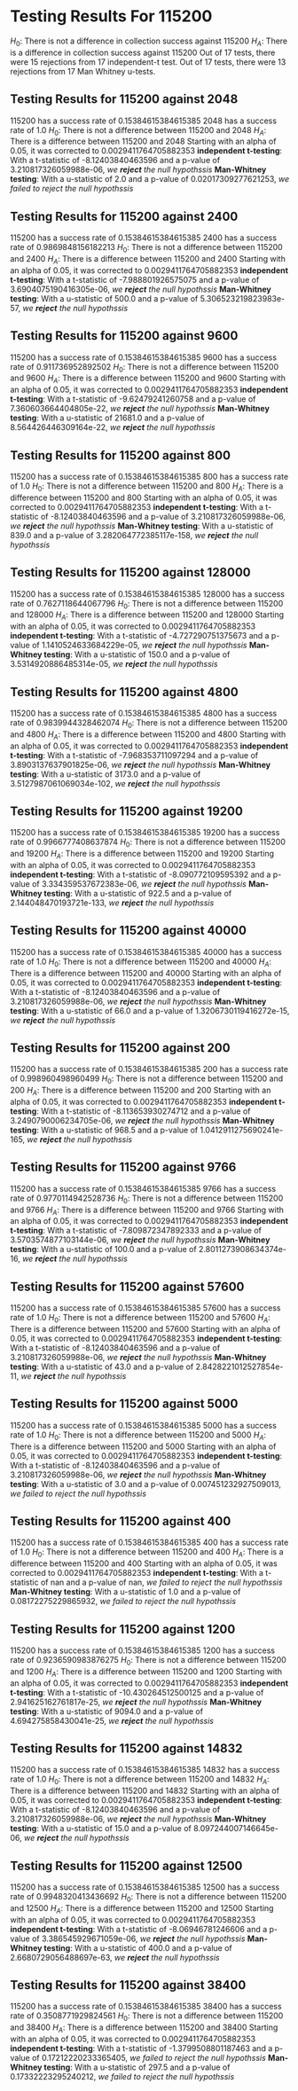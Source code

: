 # Testing Results For 115200 
$H_{0}$: There is not a difference in collection success against 115200 
$H_{A}$: There is a difference in collection success against 115200
Out of 17 tests, there were 15 rejections from 17 independent-t test.
Out of 17 tests, there were 13 rejections from 17 Man Whitney u-tests.
## Testing Results for 115200 against 2048 
115200 has a success rate of 0.15384615384615385
2048 has a success rate of 1.0
$H_{0}$: There is not a difference between 115200 and 2048
$H_{A}$: There is a difference between 115200 and 2048
Starting with an alpha of 0.05, it was corrected to 0.0029411764705882353
__independent t-testing__: With a t-statistic of -8.12403840463596 and a p-value of 3.210817326059988e-06, _we **reject** the null hypothssis_
__Man-Whitney testing__: With a u-statistic of 2.0 and a p-value of 0.02017309277621253, _we failed to reject the null hypothssis_
## Testing Results for 115200 against 2400 
115200 has a success rate of 0.15384615384615385
2400 has a success rate of 0.9869848156182213
$H_{0}$: There is not a difference between 115200 and 2400
$H_{A}$: There is a difference between 115200 and 2400
Starting with an alpha of 0.05, it was corrected to 0.0029411764705882353
__independent t-testing__: With a t-statistic of -7.988801926575075 and a p-value of 3.6904075190416305e-06, _we **reject** the null hypothssis_
__Man-Whitney testing__: With a u-statistic of 500.0 and a p-value of 5.306523219823983e-57, _we **reject** the null hypothssis_
## Testing Results for 115200 against 9600 
115200 has a success rate of 0.15384615384615385
9600 has a success rate of 0.911736952892502
$H_{0}$: There is not a difference between 115200 and 9600
$H_{A}$: There is a difference between 115200 and 9600
Starting with an alpha of 0.05, it was corrected to 0.0029411764705882353
__independent t-testing__: With a t-statistic of -9.62479241260758 and a p-value of 7.360603664404805e-22, _we **reject** the null hypothssis_
__Man-Whitney testing__: With a u-statistic of 21681.0 and a p-value of 8.564426446309164e-22, _we **reject** the null hypothssis_
## Testing Results for 115200 against 800 
115200 has a success rate of 0.15384615384615385
800 has a success rate of 1.0
$H_{0}$: There is not a difference between 115200 and 800
$H_{A}$: There is a difference between 115200 and 800
Starting with an alpha of 0.05, it was corrected to 0.0029411764705882353
__independent t-testing__: With a t-statistic of -8.12403840463596 and a p-value of 3.210817326059988e-06, _we **reject** the null hypothssis_
__Man-Whitney testing__: With a u-statistic of 839.0 and a p-value of 3.282064772385117e-158, _we **reject** the null hypothssis_
## Testing Results for 115200 against 128000 
115200 has a success rate of 0.15384615384615385
128000 has a success rate of 0.7627118644067796
$H_{0}$: There is not a difference between 115200 and 128000
$H_{A}$: There is a difference between 115200 and 128000
Starting with an alpha of 0.05, it was corrected to 0.0029411764705882353
__independent t-testing__: With a t-statistic of -4.727290751375673 and a p-value of 1.1410524633684229e-05, _we **reject** the null hypothssis_
__Man-Whitney testing__: With a u-statistic of 150.0 and a p-value of 3.5314920886485314e-05, _we **reject** the null hypothssis_
## Testing Results for 115200 against 4800 
115200 has a success rate of 0.15384615384615385
4800 has a success rate of 0.9839944328462074
$H_{0}$: There is not a difference between 115200 and 4800
$H_{A}$: There is a difference between 115200 and 4800
Starting with an alpha of 0.05, it was corrected to 0.0029411764705882353
__independent t-testing__: With a t-statistic of -7.968353711097294 and a p-value of 3.8903137637901825e-06, _we **reject** the null hypothssis_
__Man-Whitney testing__: With a u-statistic of 3173.0 and a p-value of 3.5127987061069034e-102, _we **reject** the null hypothssis_
## Testing Results for 115200 against 19200 
115200 has a success rate of 0.15384615384615385
19200 has a success rate of 0.9966777408637874
$H_{0}$: There is not a difference between 115200 and 19200
$H_{A}$: There is a difference between 115200 and 19200
Starting with an alpha of 0.05, it was corrected to 0.0029411764705882353
__independent t-testing__: With a t-statistic of -8.090772109595392 and a p-value of 3.334359537672383e-06, _we **reject** the null hypothssis_
__Man-Whitney testing__: With a u-statistic of 922.5 and a p-value of 2.144048470193721e-133, _we **reject** the null hypothssis_
## Testing Results for 115200 against 40000 
115200 has a success rate of 0.15384615384615385
40000 has a success rate of 1.0
$H_{0}$: There is not a difference between 115200 and 40000
$H_{A}$: There is a difference between 115200 and 40000
Starting with an alpha of 0.05, it was corrected to 0.0029411764705882353
__independent t-testing__: With a t-statistic of -8.12403840463596 and a p-value of 3.210817326059988e-06, _we **reject** the null hypothssis_
__Man-Whitney testing__: With a u-statistic of 66.0 and a p-value of 1.3206730119416272e-15, _we **reject** the null hypothssis_
## Testing Results for 115200 against 200 
115200 has a success rate of 0.15384615384615385
200 has a success rate of 0.998960498960499
$H_{0}$: There is not a difference between 115200 and 200
$H_{A}$: There is a difference between 115200 and 200
Starting with an alpha of 0.05, it was corrected to 0.0029411764705882353
__independent t-testing__: With a t-statistic of -8.113653930274712 and a p-value of 3.2490790006234705e-06, _we **reject** the null hypothssis_
__Man-Whitney testing__: With a u-statistic of 968.5 and a p-value of 1.0412911275690241e-165, _we **reject** the null hypothssis_
## Testing Results for 115200 against 9766 
115200 has a success rate of 0.15384615384615385
9766 has a success rate of 0.9770114942528736
$H_{0}$: There is not a difference between 115200 and 9766
$H_{A}$: There is a difference between 115200 and 9766
Starting with an alpha of 0.05, it was corrected to 0.0029411764705882353
__independent t-testing__: With a t-statistic of -7.809872347892333 and a p-value of 3.5703574877103144e-06, _we **reject** the null hypothssis_
__Man-Whitney testing__: With a u-statistic of 100.0 and a p-value of 2.8011273908634374e-16, _we **reject** the null hypothssis_
## Testing Results for 115200 against 57600 
115200 has a success rate of 0.15384615384615385
57600 has a success rate of 1.0
$H_{0}$: There is not a difference between 115200 and 57600
$H_{A}$: There is a difference between 115200 and 57600
Starting with an alpha of 0.05, it was corrected to 0.0029411764705882353
__independent t-testing__: With a t-statistic of -8.12403840463596 and a p-value of 3.210817326059988e-06, _we **reject** the null hypothssis_
__Man-Whitney testing__: With a u-statistic of 43.0 and a p-value of 2.8428221012527854e-11, _we **reject** the null hypothssis_
## Testing Results for 115200 against 5000 
115200 has a success rate of 0.15384615384615385
5000 has a success rate of 1.0
$H_{0}$: There is not a difference between 115200 and 5000
$H_{A}$: There is a difference between 115200 and 5000
Starting with an alpha of 0.05, it was corrected to 0.0029411764705882353
__independent t-testing__: With a t-statistic of -8.12403840463596 and a p-value of 3.210817326059988e-06, _we **reject** the null hypothssis_
__Man-Whitney testing__: With a u-statistic of 3.0 and a p-value of 0.007451232927509013, _we failed to reject the null hypothssis_
## Testing Results for 115200 against 400 
115200 has a success rate of 0.15384615384615385
400 has a success rate of 1.0
$H_{0}$: There is not a difference between 115200 and 400
$H_{A}$: There is a difference between 115200 and 400
Starting with an alpha of 0.05, it was corrected to 0.0029411764705882353
__independent t-testing__: With a t-statistic of nan and a p-value of nan, _we failed to reject the null hypothssis_
__Man-Whitney testing__: With a u-statistic of 1.0 and a p-value of 0.08172275229865932, _we failed to reject the null hypothssis_
## Testing Results for 115200 against 1200 
115200 has a success rate of 0.15384615384615385
1200 has a success rate of 0.9236590983876275
$H_{0}$: There is not a difference between 115200 and 1200
$H_{A}$: There is a difference between 115200 and 1200
Starting with an alpha of 0.05, it was corrected to 0.0029411764705882353
__independent t-testing__: With a t-statistic of -10.430264512500125 and a p-value of 2.941625162761817e-25, _we **reject** the null hypothssis_
__Man-Whitney testing__: With a u-statistic of 9094.0 and a p-value of 4.694275858430041e-25, _we **reject** the null hypothssis_
## Testing Results for 115200 against 14832 
115200 has a success rate of 0.15384615384615385
14832 has a success rate of 1.0
$H_{0}$: There is not a difference between 115200 and 14832
$H_{A}$: There is a difference between 115200 and 14832
Starting with an alpha of 0.05, it was corrected to 0.0029411764705882353
__independent t-testing__: With a t-statistic of -8.12403840463596 and a p-value of 3.210817326059988e-06, _we **reject** the null hypothssis_
__Man-Whitney testing__: With a u-statistic of 15.0 and a p-value of 8.097244007146645e-06, _we **reject** the null hypothssis_
## Testing Results for 115200 against 12500 
115200 has a success rate of 0.15384615384615385
12500 has a success rate of 0.9948320413436692
$H_{0}$: There is not a difference between 115200 and 12500
$H_{A}$: There is a difference between 115200 and 12500
Starting with an alpha of 0.05, it was corrected to 0.0029411764705882353
__independent t-testing__: With a t-statistic of -8.06946781246606 and a p-value of 3.386545929671059e-06, _we **reject** the null hypothssis_
__Man-Whitney testing__: With a u-statistic of 400.0 and a p-value of 2.6680729056488697e-63, _we **reject** the null hypothssis_
## Testing Results for 115200 against 38400 
115200 has a success rate of 0.15384615384615385
38400 has a success rate of 0.3508771929824561
$H_{0}$: There is not a difference between 115200 and 38400
$H_{A}$: There is a difference between 115200 and 38400
Starting with an alpha of 0.05, it was corrected to 0.0029411764705882353
__independent t-testing__: With a t-statistic of -1.3799508801187463 and a p-value of 0.17212220233365405, _we failed to reject the null hypothssis_
__Man-Whitney testing__: With a u-statistic of 297.5 and a p-value of 0.17332223295240212, _we failed to reject the null hypothssis_
